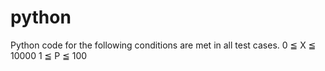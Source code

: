 # python
 Python code for the following conditions are met in all test cases. 0 ≦ X ≦ 10000 1 ≦ P ≦ 100 
